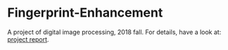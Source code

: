 # Fingerprint-Enhancement

A project of digital image processing, 2018 fall. For details, have a look at: [project report](https://github.com/PG98/Fingerprint-Enhancement/blob/master/FingerprintEnhancement.pdf).
